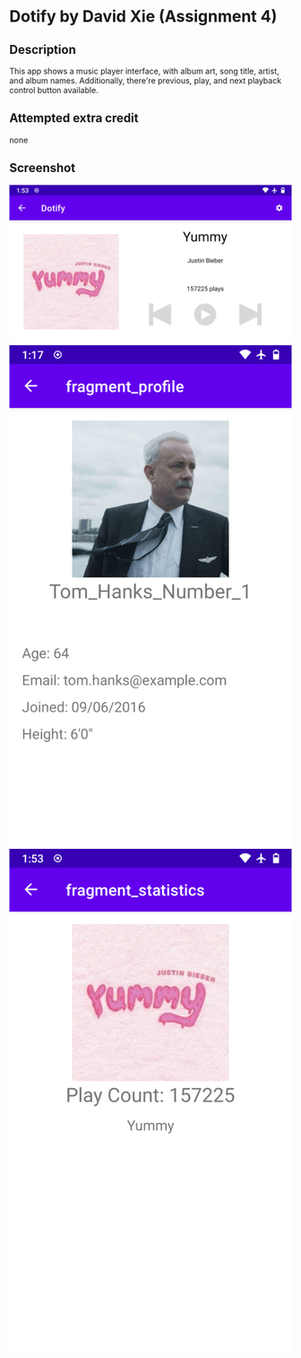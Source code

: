 # Dotify by David Xie (Assignment 4)

## Description

This app shows a music player interface, with album art, song title, artist, and album names. Additionally, there're previous, play, and next playback control button available.

## Attempted extra credit

none

## Screenshot

![Dotify Song Player Screenshot](hw3-1.png)
![Dotify Profile Page](hw3-2.png)
![Dotify Statistics Page](hw3-3.png)